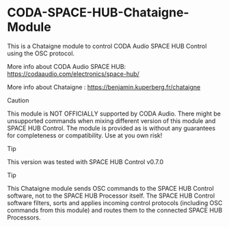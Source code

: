 # CODA-SPACE-HUB-Chataigne-Module
This is a Chataigne module to control CODA Audio SPACE HUB Control using the OSC protocol.

More info about CODA Audio SPACE HUB: https://codaaudio.com/electronics/space-hub/

More info about Chataigne : https://benjamin.kuperberg.fr/chataigne

> [!CAUTION]
> This module is NOT OFFICIALLY supported by CODA Audio.
> There might be unsupported commands when mixing different version of this module and SPACE HUB Control.
> The module is provided as is without any guarantees for completeness or compatibility.
> Use at you own risk!

> [!TIP]
> This version was tested with SPACE HUB Control v0.7.0

> [!TIP]
> This Chataigne module sends OSC commands to the SPACE HUB Control software, not to the SPACE HUB Processor itself.
> The SPACE HUB Control software filters, sorts and applies incoming control protocols (including OSC commands from this module) and routes them to the connected SPACE HUB Processors.
